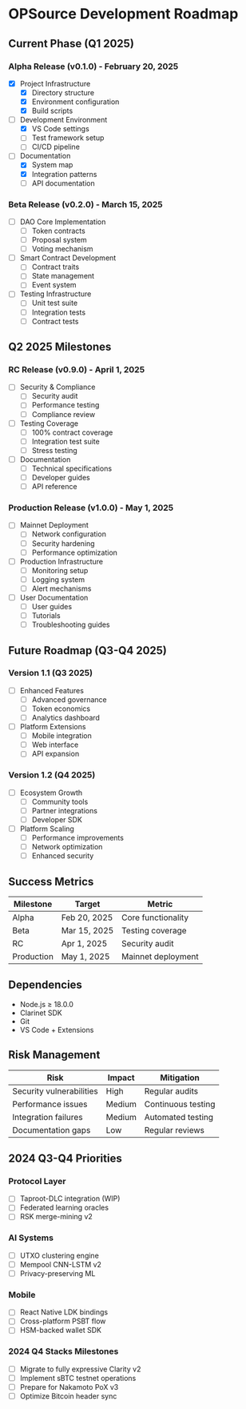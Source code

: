 # OPSource Development Roadmap

## Current Phase (Q1 2025)

### Alpha Release (v0.1.0) - February 20, 2025

- [x] Project Infrastructure
  - [x] Directory structure
  - [x] Environment configuration
  - [x] Build scripts
- [ ] Development Environment
  - [x] VS Code settings
  - [ ] Test framework setup
  - [ ] CI/CD pipeline
- [ ] Documentation
  - [x] System map
  - [x] Integration patterns
  - [ ] API documentation

### Beta Release (v0.2.0) - March 15, 2025

- [ ] DAO Core Implementation
  - [ ] Token contracts
  - [ ] Proposal system
  - [ ] Voting mechanism
- [ ] Smart Contract Development
  - [ ] Contract traits
  - [ ] State management
  - [ ] Event system
- [ ] Testing Infrastructure
  - [ ] Unit test suite
  - [ ] Integration tests
  - [ ] Contract tests

## Q2 2025 Milestones

### RC Release (v0.9.0) - April 1, 2025

- [ ] Security & Compliance
  - [ ] Security audit
  - [ ] Performance testing
  - [ ] Compliance review
- [ ] Testing Coverage
  - [ ] 100% contract coverage
  - [ ] Integration test suite
  - [ ] Stress testing
- [ ] Documentation
  - [ ] Technical specifications
  - [ ] Developer guides
  - [ ] API reference

### Production Release (v1.0.0) - May 1, 2025

- [ ] Mainnet Deployment
  - [ ] Network configuration
  - [ ] Security hardening
  - [ ] Performance optimization
- [ ] Production Infrastructure
  - [ ] Monitoring setup
  - [ ] Logging system
  - [ ] Alert mechanisms
- [ ] User Documentation
  - [ ] User guides
  - [ ] Tutorials
  - [ ] Troubleshooting guides

## Future Roadmap (Q3-Q4 2025)

### Version 1.1 (Q3 2025)

- [ ] Enhanced Features
  - [ ] Advanced governance
  - [ ] Token economics
  - [ ] Analytics dashboard
- [ ] Platform Extensions
  - [ ] Mobile integration
  - [ ] Web interface
  - [ ] API expansion

### Version 1.2 (Q4 2025)

- [ ] Ecosystem Growth
  - [ ] Community tools
  - [ ] Partner integrations
  - [ ] Developer SDK
- [ ] Platform Scaling
  - [ ] Performance improvements
  - [ ] Network optimization
  - [ ] Enhanced security

## Success Metrics

| Milestone | Target | Metric |
|-----------|--------|--------|
| Alpha | Feb 20, 2025 | Core functionality |
| Beta | Mar 15, 2025 | Testing coverage |
| RC | Apr 1, 2025 | Security audit |
| Production | May 1, 2025 | Mainnet deployment |

## Dependencies

- Node.js ≥ 18.0.0
- Clarinet SDK
- Git
- VS Code + Extensions

## Risk Management

| Risk | Impact | Mitigation |
|------|--------|------------|
| Security vulnerabilities | High | Regular audits |
| Performance issues | Medium | Continuous testing |
| Integration failures | Medium | Automated testing |
| Documentation gaps | Low | Regular reviews |

## 2024 Q3-Q4 Priorities

### Protocol Layer

- [ ] Taproot-DLC integration (WIP)
- [ ] Federated learning oracles
- [ ] RSK merge-mining v2

### AI Systems

- [ ] UTXO clustering engine
- [ ] Mempool CNN-LSTM v2
- [ ] Privacy-preserving ML

### Mobile

- [ ] React Native LDK bindings
- [ ] Cross-platform PSBT flow
- [ ] HSM-backed wallet SDK

### 2024 Q4 Stacks Milestones

- [ ] Migrate to fully expressive Clarity v2
- [ ] Implement sBTC testnet operations
- [ ] Prepare for Nakamoto PoX v3
- [ ] Optimize Bitcoin header sync

